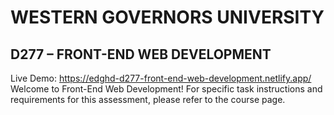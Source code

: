 # WESTERN GOVERNORS UNIVERSITY 
## D277 – FRONT-END WEB DEVELOPMENT
Live Demo: https://edghd-d277-front-end-web-development.netlify.app/
Welcome to Front-End Web Development! 
For specific task instructions and requirements for this assessment, please refer to the course page.
